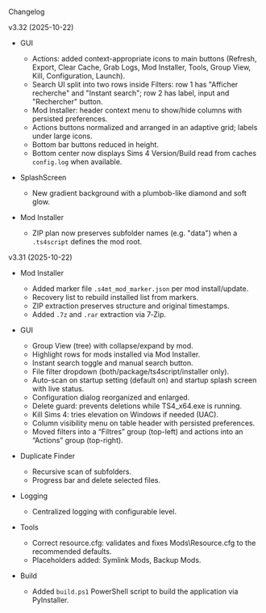 Changelog

v3.32 (2025-10-22)

- GUI
  - Actions: added context-appropriate icons to main buttons (Refresh, Export, Clear Cache, Grab Logs, Mod Installer, Tools, Group View, Kill, Configuration, Launch).
  - Search UI split into two rows inside Filters: row 1 has "Afficher recherche" and "Instant search"; row 2 has label, input and "Rechercher" button.
  - Mod Installer: header context menu to show/hide columns with persisted preferences.
  - Actions buttons normalized and arranged in an adaptive grid; labels under large icons.
  - Bottom bar buttons reduced in height.
  - Bottom center now displays Sims 4 Version/Build read from caches `config.log` when available.

- SplashScreen
  - New gradient background with a plumbob-like diamond and soft glow.
  
- Mod Installer
  - ZIP plan now preserves subfolder names (e.g. "data") when a `.ts4script` defines the mod root.

v3.31 (2025-10-22)

- Mod Installer
  - Added marker file `.s4mt_mod_marker.json` per mod install/update.
  - Recovery list to rebuild installed list from markers.
  - ZIP extraction preserves structure and original timestamps.
  - Added `.7z` and `.rar` extraction via 7‑Zip.

- GUI
  - Group View (tree) with collapse/expand by mod.
  - Highlight rows for mods installed via Mod Installer.
  - Instant search toggle and manual search button.
  - File filter dropdown (both/package/ts4script/installer only).
  - Auto-scan on startup setting (default on) and startup splash screen with live status.
  - Configuration dialog reorganized and enlarged.
  - Delete guard: prevents deletions while TS4_x64.exe is running.
  - Kill Sims 4: tries elevation on Windows if needed (UAC).
  - Column visibility menu on table header with persisted preferences.
  - Moved filters into a “Filtres” group (top-left) and actions into an “Actions” group (top-right).

- Duplicate Finder
  - Recursive scan of subfolders.
  - Progress bar and delete selected files.

- Logging
  - Centralized logging with configurable level.

- Tools
  - Correct resource.cfg: validates and fixes Mods\Resource.cfg to the recommended defaults.
  - Placeholders added: Symlink Mods, Backup Mods.

- Build
  - Added `build.ps1` PowerShell script to build the application via PyInstaller.
